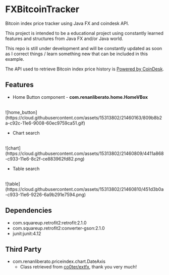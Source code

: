 # FXBitcoinTracker
Bitcoin index price tracker using Java FX and coindesk API.

This project is intended to be a educational project using constantly learned 
features and structures from Java FX and/or Java world.

This repo is still under development and will be constantly updated as soon as I correct things
 / learn something new that can be included in this example.

The API used to retrieve Bitcoin index price history
 is [Powered by CoinDesk](http://www.coindesk.com/price/). 


## Features

  - Home Button component - __com.renanliberato.home.HomeVBox__
  <br/>
  ![home_button](https://cloud.githubusercontent.com/assets/15313802/21460163/809b8b2a-c92c-11e6-9008-60ec9759ca51.gif)


  - Chart search
  <br/>
  ![chart](https://cloud.githubusercontent.com/assets/15313802/21460809/4411a868-c933-11e6-8c2f-ce883962fd82.png)


  - Table search
  <br/>
  ![table](https://cloud.githubusercontent.com/assets/15313802/21460810/451d3b0a-c933-11e6-9226-6a9b291e7594.png)

## Dependencies
  - com.squareup.retrofit2:retrofit:2.1.0
  - com.squareup.retrofit2:converter-gson:2.1.0
  - junit:junit:4.12

## Third Party

  - com.renanliberato.priceindex.chart.DateAxis
    - Class retrieved from [co0ter/extfx](https://bitbucket.org/sco0ter/extfx), thank you very much!
